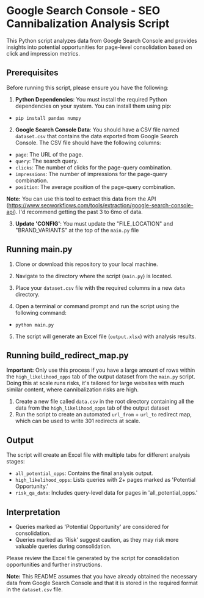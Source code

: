 # Google Search Console - SEO Cannibalization Analysis Script

This Python script analyzes data from Google Search Console and provides insights into potential opportunities for page-level consolidation based on click and impression metrics.

## Prerequisites

Before running this script, please ensure you have the following:

1. **Python Dependencies**: You must install the required Python dependencies on your system. You can install them using pip:
- `pip install pandas numpy`

2. **Google Search Console Data**: You should have a CSV file named `dataset.csv` that contains the data exported from Google Search Console. The CSV file should have the following columns:

- `page`: The URL of the page.
- `query`: The search query.
- `clicks`: The number of clicks for the page-query combination.
- `impressions`: The number of impressions for the page-query combination.
- `position`: The average position of the page-query combination.

**Note:** You can use this tool to extract this data from the API (https://www.seoworkflows.com/tools/extraction/google-search-console-api). I'd recommend getting the past 3 to 6mo of data.

3. **Update 'CONFIG'**: You must update the "FILE_LOCATION" and "BRAND_VARIANTS" at the top of the `main.py` file

## Running main.py

1. Clone or download this repository to your local machine.

2. Navigate to the directory where the script (`main.py`) is located.

3. Place your `dataset.csv` file with the required columns in a new `data` directory.

4. Open a terminal or command prompt and run the script using the following command:

- `python main.py`

5. The script will generate an Excel file (`output.xlsx`) with analysis results.

## Running build_redirect_map.py

**Important:** Only use this process if you have a large amount of rows within the `high_likelihood_opps` tab of the output dataset from the `main.py` script. Doing this at scale runs risks, it's tailored for large websites with much similar content, where cannibalization risks are high.

1. Create a new file called `data.csv` in the root directory containing all the data from the `high_likelihood_opps` tab of the output dataset
2. Run the script to create an automated `url_from` + `url_to` redirect map, which can be used to write 301 redirects at scale.


## Output

The script will create an Excel file with multiple tabs for different analysis stages:

- `all_potential_opps`: Contains the final analysis output.
- `high_likelihood_opps`: Lists queries with 2+ pages marked as 'Potential Opportunity.'
- `risk_qa_data`: Includes query-level data for pages in 'all_potential_opps.'

## Interpretation

- Queries marked as 'Potential Opportunity' are considered for consolidation.
- Queries marked as 'Risk' suggest caution, as they may risk more valuable queries during consolidation.

Please review the Excel file generated by the script for consolidation opportunities and further instructions.

**Note:** This README assumes that you have already obtained the necessary data from Google Search Console and that it is stored in the required format in the `dataset.csv` file.



